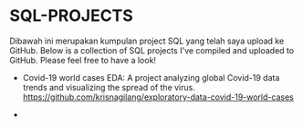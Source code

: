 # SQL-PROJECTS

Dibawah ini merupakan kumpulan project SQL yang telah saya upload ke GitHub. 
Below is a collection of SQL projects I've compiled and uploaded to GitHub. Please feel free to have a look!

  - Covid-19 world cases EDA: A project analyzing global Covid-19 data trends and visualizing the spread of the virus.
    https://github.com/krisnagilang/exploratory-data-covid-19-world-cases

  - 

